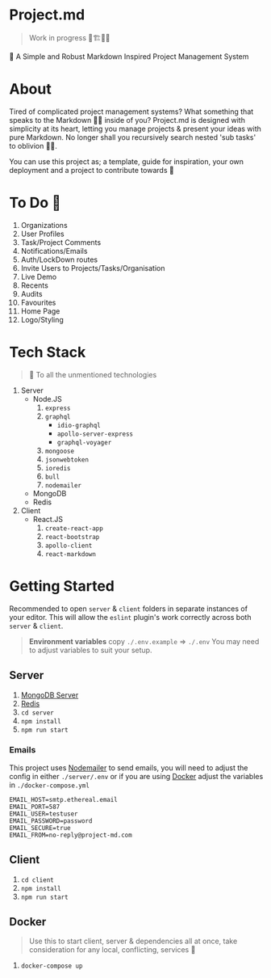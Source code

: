 # Project.md

> Work in progress 🚧🏗👷‍♂️

📝 A Simple and Robust Markdown Inspired Project Management System


# About

Tired of complicated project management systems? What something that speaks to the Markdown 🐱‍👤 inside of you? Project.md is designed with simplicity at its heart, letting you manage projects & present your ideas with pure Markdown. No longer shall you recursively search nested 'sub tasks' to oblivion 🌌🤯.

You can use this project as; a template, guide for inspiration, your own deployment and a project to contribute towards 🍻

# To Do 🎯
1. Organizations
2. User Profiles
3. Task/Project Comments
4. Notifications/Emails
5. Auth/LockDown routes
6. Invite Users to Projects/Tasks/Organisation
7. Live Demo
8. Recents
9. Audits
10. Favourites 
11. Home Page
12. Logo/Styling

# Tech Stack

> 🍻 To all the unmentioned technologies 

1. Server
    * Node.JS
        1. `express`
        2. `graphql`
            * `idio-graphql`
            * `apollo-server-express`
            * `graphql-voyager`
        3. `mongoose`
        4. `jsonwebtoken`
        5. `ioredis`
        6. `bull`
        7. `nodemailer`
    * MongoDB
    * Redis
2. Client
    * React.JS
        1. `create-react-app`
        2. `react-bootstrap`
        3. `apollo-client`
        4. `react-markdown`

# Getting Started
Recommended to open `server` & `client` folders in separate instances of your editor. This will allow the `eslint` plugin's work correctly across both `server` & `client`.

> **Environment variables** copy `./.env.example` => `./.env` You may need to adjust variables to suit your setup.

## Server 
1. [MongoDB Server](https://www.mongodb.com/)
2. [Redis](https://redis.io/)
3. `cd server`
4. `npm install`
5. `npm run start`

### Emails
This project uses [Nodemailer](https://nodemailer.com/about/) to send emails, you will need to adjust the config in either `./server/.env` or if you are using [Docker](#docker) adjust the variables in `./docker-compose.yml`

```
EMAIL_HOST=smtp.ethereal.email
EMAIL_PORT=587
EMAIL_USER=testuser
EMAIL_PASSWORD=password
EMAIL_SECURE=true
EMAIL_FROM=no-reply@project-md.com
```

## Client 

1. `cd client`
2. `npm install`
3. `npm run start`

## Docker

> Use this to start client, server & dependencies all at once, take consideration for any local, conflicting, services 🐳

1. `docker-compose up`
